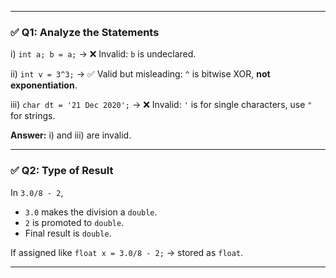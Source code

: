 <!-- CP2 -->
---

### ✅ Q1: Analyze the Statements

i) `int a; b = a;` → ❌ Invalid: `b` is undeclared.

ii) `int v = 3^3;` → ✅ Valid but misleading: `^` is bitwise XOR, **not exponentiation**.

iii) `char dt = '21 Dec 2020';` → ❌ Invalid: `'` is for single characters, use `"` for strings.

**Answer:** i) and iii) are invalid.

---

### ✅ Q2: Type of Result

In `3.0/8 - 2`,  
- `3.0` makes the division a `double`.  
- `2` is promoted to `double`.  
- Final result is `double`.

If assigned like `float x = 3.0/8 - 2;` → stored as `float`.

---
